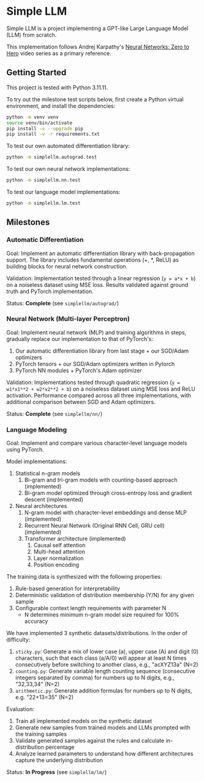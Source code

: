 # Simple LLM

Simple LLM is a project implementing a GPT-like Large Language Model (LLM) from scratch.

This implementation follows Andrej Karpathy's [Neural Networks: Zero to Hero](https://www.youtube.com/playlist?list=PLAqhIrjkxbuWI23v9cThsA9GvCAUhRvKZ) video series as a primary reference.

## Getting Started

This project is tested with Python 3.11.11.

To try out the milestone test scripts below, first create a Python virtual environment, and install the dependencies:

```bash
python -m venv venv
source venv/bin/activate
pip install -v --upgrade pip
pip install -v -r requirements.txt
```

To test our own automated differentiation library:

```bash
python -m simplellm.autograd.test
```

To test our own neural network implementations:

```bash
python -m simplellm.nn.test
```

To test our language model implementations:

```bash
python -m simplellm.lm.test
```

## Milestones

### Automatic Differentiation

Goal: Implement an automatic differentiation library with back-propagation support. The library includes fundamental operations (+, *, ReLU) as building blocks for neural network construction.

Validation: Implementation tested through a linear regression (`y = a*x + b`) on a noiseless dataset using MSE loss. Results validated against ground truth and PyTorch implementation.

Status: **Complete** (see `simplellm/autograd/`)

### Neural Network (Multi-layer Perceptron)

Goal: Implement neural network (MLP) and training algorithms in steps, gradually replace our implementation to that of PyTorch's:

1. Our automatic differentiation library from last stage + our SGD/Adam optimizers
2. PyTorch tensors + our SGD/Adam optimizers written in Pytorch
3. PyTorch NN modules + PyTorch's Adam optimizer

Validation: Implementations tested through quadratic regression (`y = w1*x1**2 + w2*x2**2 + b`) on a noiseless dataset using MSE loss and ReLU activation. Performance compared across all three implementations, with additional comparison between SGD and Adam optimizers.

Status: **Complete** (see `simplellm/nn/`)

### Language Modeling

Goal: Implement and compare various character-level language models using PyTorch.

Model implementations:

1. Statistical n-gram models
   1. Bi-gram and tri-gram models with counting-based approach (implemented)
   2. Bi-gram model optimized through cross-entropy loss and gradient descent (implemented)
2. Neural architectures
   1. N-gram model with character-level embeddings and dense MLP (implemented)
   2. Recurrent Neural Network (Original RNN Cell, GRU cell) (implemented)
   3. Transformer architecture (implemented)
      1. Causal self attention
      2. Multi-head attention
      3. Layer normalization
      4. Position encoding

The training data is synthesized with the following properties:

1. Rule-based generation for interpretability
2. Deterministic validation of distribution membership (Y/N) for any given sample
3. Configurable context length requirements with parameter N
   - N determines minimum n-gram model size required for 100% accuracy

We have implemented 3 synthetic datasets/distributions. In the order of difficulty:

1. `sticky.py`: Generate a mix of lower case (a), upper case (A) and digit (0) characters, such that each class (a/A/0) will appear at least N times consecutively before switching to another class, e.g., "acXYZ13a" (N=2)
2. `counting.py`: Generate variable length counting sequence (consecutive integers separated by comma) for numbers up to N digits, e.g., "32,33,34" (N=2)
3. `arithmetic.py`: Generate addition formulas for numbers up to N digits, e.g. "22+13=35" (N=2)

Evaluation:

1. Train all implemented models on the synthetic dataset
2. Generate new samples from trained models and LLMs prompted with the training samples
3. Validate generated samples against the rules and calculate in-distribution percentage
4. Analyze learned parameters to understand how different architectures capture the underlying distribution

Status: **In Progress** (see `simplellm/lm/`)

